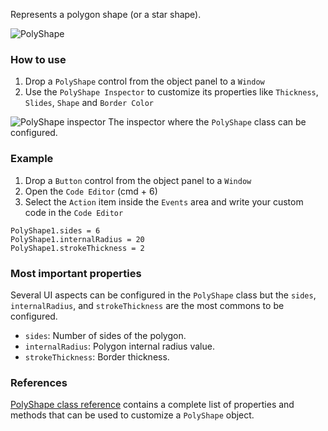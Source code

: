 Represents a polygon shape (or a star shape).

![PolyShape](images/polyshape1.png)

### How to use
1. Drop a `PolyShape` control from the object panel to a `Window`
2. Use the `PolyShape Inspector` to customize its properties like `Thickness`, `Slides`, `Shape` and `Border Color`

![`PolyShape` inspector](images/polyshape2.png)
The inspector where the `PolyShape` class can be configured.

### Example
1. Drop a `Button` control from the object panel to a `Window`
2. Open the `Code Editor` (cmd + 6)
3. Select the `Action` item inside the `Events` area and write your custom code in the `Code Editor`
```
PolyShape1.sides = 6
PolyShape1.internalRadius = 20
PolyShape1.strokeThickness = 2
```

### Most important properties
Several UI aspects can be configured in the `PolyShape` class but the `sides`, `internalRadius`, and `strokeThickness` are the most commons to be configured.
- `sides`: Number of sides of the polygon.
- `internalRadius`: Polygon internal radius value.
- `strokeThickness`: Border thickness.

### References
[PolyShape class reference](../classes/PolyShape.html) contains a complete list of properties and methods that can be used to customize a `PolyShape` object.
